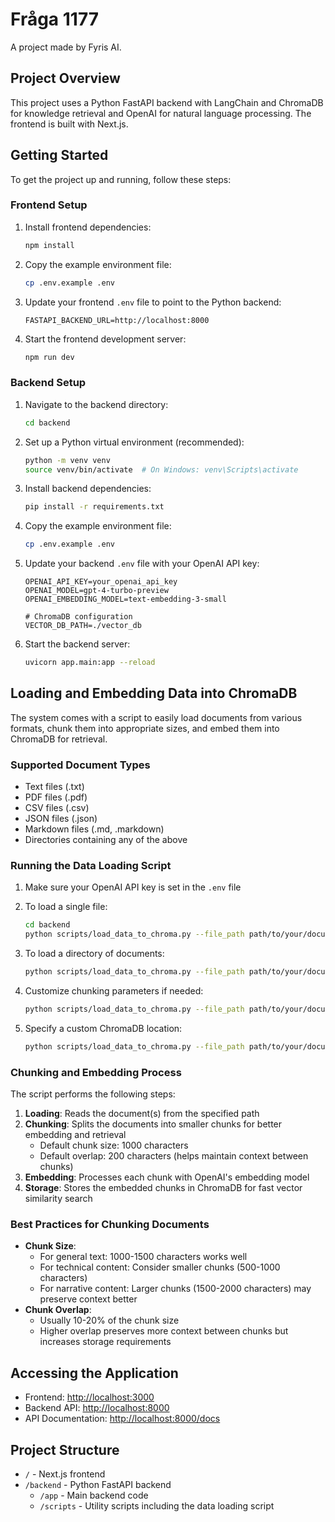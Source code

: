 # Fråga 1177

A project made by Fyris AI.

## Project Overview

This project uses a Python FastAPI backend with LangChain and ChromaDB for knowledge retrieval and OpenAI for natural language processing. The frontend is built with Next.js.

## Getting Started

To get the project up and running, follow these steps:

### Frontend Setup

1. Install frontend dependencies:

   ```bash
   npm install
   ```

2. Copy the example environment file:

   ```bash
   cp .env.example .env
   ```

3. Update your frontend `.env` file to point to the Python backend:

   ```
   FASTAPI_BACKEND_URL=http://localhost:8000
   ```

4. Start the frontend development server:
   ```bash
   npm run dev
   ```

### Backend Setup

1. Navigate to the backend directory:

   ```bash
   cd backend
   ```

2. Set up a Python virtual environment (recommended):

   ```bash
   python -m venv venv
   source venv/bin/activate  # On Windows: venv\Scripts\activate
   ```

3. Install backend dependencies:

   ```bash
   pip install -r requirements.txt
   ```

4. Copy the example environment file:

   ```bash
   cp .env.example .env
   ```

5. Update your backend `.env` file with your OpenAI API key:

   ```
   OPENAI_API_KEY=your_openai_api_key
   OPENAI_MODEL=gpt-4-turbo-preview
   OPENAI_EMBEDDING_MODEL=text-embedding-3-small

   # ChromaDB configuration
   VECTOR_DB_PATH=./vector_db
   ```

6. Start the backend server:
   ```bash
   uvicorn app.main:app --reload
   ```

## Loading and Embedding Data into ChromaDB

The system comes with a script to easily load documents from various formats, chunk them into appropriate sizes, and embed them into ChromaDB for retrieval.

### Supported Document Types

- Text files (.txt)
- PDF files (.pdf)
- CSV files (.csv)
- JSON files (.json)
- Markdown files (.md, .markdown)
- Directories containing any of the above

### Running the Data Loading Script

1. Make sure your OpenAI API key is set in the `.env` file
2. To load a single file:

   ```bash
   cd backend
   python scripts/load_data_to_chroma.py --file_path path/to/your/document.pdf
   ```

3. To load a directory of documents:

   ```bash
   python scripts/load_data_to_chroma.py --file_path path/to/your/documents/
   ```

4. Customize chunking parameters if needed:

   ```bash
   python scripts/load_data_to_chroma.py --file_path path/to/your/document.pdf --chunk_size 1500 --chunk_overlap 150
   ```

5. Specify a custom ChromaDB location:

   ```bash
   python scripts/load_data_to_chroma.py --file_path path/to/your/document.pdf --db_path ./my_custom_db
   ```

### Chunking and Embedding Process

The script performs the following steps:

1. **Loading**: Reads the document(s) from the specified path
2. **Chunking**: Splits the documents into smaller chunks for better embedding and retrieval
   - Default chunk size: 1000 characters
   - Default overlap: 200 characters (helps maintain context between chunks)
3. **Embedding**: Processes each chunk with OpenAI's embedding model
4. **Storage**: Stores the embedded chunks in ChromaDB for fast vector similarity search

### Best Practices for Chunking Documents

- **Chunk Size**: 
  - For general text: 1000-1500 characters works well
  - For technical content: Consider smaller chunks (500-1000 characters)
  - For narrative content: Larger chunks (1500-2000 characters) may preserve context better
- **Chunk Overlap**:
  - Usually 10-20% of the chunk size
  - Higher overlap preserves more context between chunks but increases storage requirements

## Accessing the Application

- Frontend: [http://localhost:3000](http://localhost:3000)
- Backend API: [http://localhost:8000](http://localhost:8000)
- API Documentation: [http://localhost:8000/docs](http://localhost:8000/docs)

## Project Structure

- `/` - Next.js frontend
- `/backend` - Python FastAPI backend
  - `/app` - Main backend code
  - `/scripts` - Utility scripts including the data loading script
